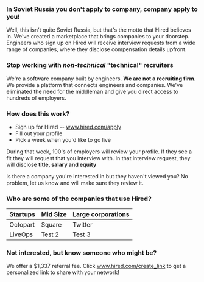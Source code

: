 ### In Soviet Russia you don't apply to company, company apply to you!

Well, this isn't quite Soviet Russia, but that's the motto that Hired believes in. We've created a marketplace that brings companies to your doorstep. Engineers who sign up on Hired will receive interview requests from a wide range of companies, where they disclose compensation details upfront. 

### Stop working with ***non-technical*** "technical" recruiters

We're a software company built by engineers. **We are not a recruiting firm.** We provide a platform that connects engineers and companies. We've eliminated the need for the middleman and give you direct access to hundreds of employers. 

### How does this work?

  * Sign up for Hired -- www.hired.com/apply
  * Fill out your profile
  * Pick a week when you'd like to go live

During that week, 100's of employers will review your profile. If they see a fit they will request that you interview with. In that interview request, they will disclose **title, salary and equity** 

Is there a company you're interested in but they haven't viewed you? No problem, let us know and will make sure they review it. 

### Who are some of the companies that use Hired?

| Startups   | Mid Size     | Large corporations |
|---------   |-----------   |--------------------|
| Octopart   | Square       | Twitter            |
| LiveOps    | Test 2       | Test 3             |


### Not interested, but know someone who might be?

We offer a $1,337 referral fee. Click www.hired.com/create_link to get a personalized link to share with your network!
